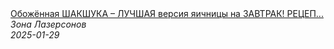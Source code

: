 <!--2025-01-29 10:00:21-->
<div class="yb">
  <a class="nodecor" href="/index.html?eda/obojennaya_shakshuka_luchshaya_versiya_yaichnicy_na_zavtrak_recept_ot_ili_lazersona">
    <img class="preview" data-videoid="Pabyngb2cKQ" src="https://i1.ytimg.com/vi/Pabyngb2cKQ/hqdefault.jpg" align="middle" alt="">
  </a>
  <div class="inlbl text">
    <a class="nodecor" href="/index.html?eda/obojennaya_shakshuka_luchshaya_versiya_yaichnicy_na_zavtrak_recept_ot_ili_lazersona">Обожённая ШАКШУКА  – ЛУЧШАЯ версия яичницы на ЗАВТРАК! РЕЦЕП...</a><br>
    <i class="smaller2">Зона Лазерсoнов</i><br>
    <i class="smaller3">2025-01-29</i>
  </div>
</div>
